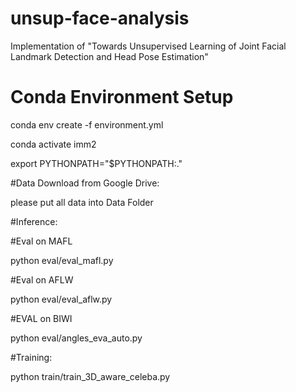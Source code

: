 # unsup-face-analysis
Implementation of "Towards Unsupervised Learning of Joint Facial Landmark Detection and Head Pose Estimation"

# Conda Environment Setup
  conda env create -f environment.yml 

  conda activate imm2

  export PYTHONPATH="$PYTHONPATH:."


#Data Download from Google Drive: 

please put all data into Data Folder

#Inference:

#Eval on MAFL 

  python eval/eval_mafl.py  

#Eval on AFLW

  python eval/eval_aflw.py 

#EVAL on BIWI

  python eval/angles_eva_auto.py

#Training:

python train/train_3D_aware_celeba.py 



